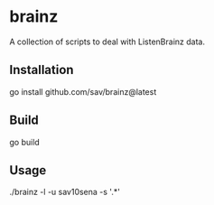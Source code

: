 # brainz
A collection of scripts to deal with ListenBrainz data.

## Installation

go install github.com/sav/brainz@latest

## Build

go build

## Usage

./brainz -l -u sav10sena -s '.*'
